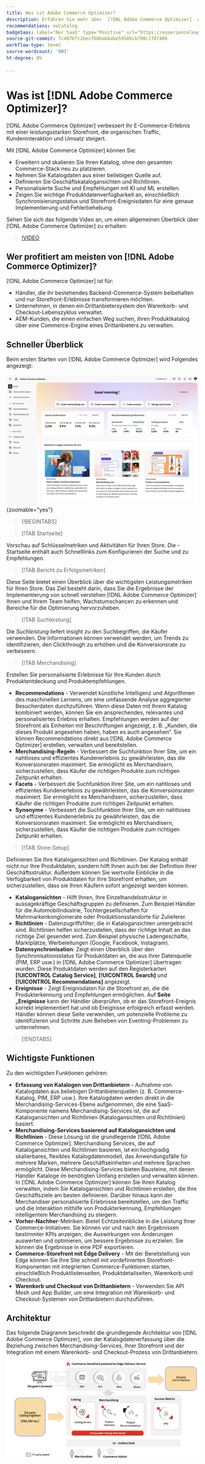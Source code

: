 ```yaml
---
title: Was ist Adobe Commerce Optimizer?
description: Erfahren Sie mehr über  [!DNL Adobe Commerce Optimizer]  und seine wichtigsten Funktionen.
recommendations: noCatalog
badgeSaas: label="Nur SaaS" type="Positive" url="https://experienceleague.adobe.com/en/docs/commerce/user-guides/product-solutions" tooltip="Gilt nur für Adobe Commerce as a Cloud Service- und Adobe Commerce Optimizer-Projekte (von Adobe verwaltete SaaS-Infrastruktur)."
source-git-commit: 7c407bfc2becfb0ba6babe5958bcb790c178f406
workflow-type: tm+mt
source-wordcount: '903'
ht-degree: 0%

---
```


# Was ist [!DNL Adobe Commerce Optimizer]?

[!DNL Adobe Commerce Optimizer] verbessert Ihr E-Commerce-Erlebnis mit einer leistungsstarken Storefront, die organischen Traffic, Kundeninteraktion und Umsatz steigert.

Mit [!DNL Adobe Commerce Optimizer] können Sie:

- Erweitern und skalieren Sie Ihren Katalog, ohne den gesamten Commerce-Stack neu zu platzieren.
- Nehmen Sie Katalogdaten aus einer beliebigen Quelle auf.
- Definieren Sie Geschäftskatalogansichten und Richtlinien.
- Personalisierte Suche und Empfehlungen mit KI und ML erstellen.
- Zeigen Sie wichtige Produktdatenverfügbarkeit an, einschließlich Synchronisierungsstatus und Storefront-Ereignisdaten für eine genaue Implementierung und Fehlerbehebung.

Sehen Sie sich das folgende Video an, um einen allgemeinen Überblick über [!DNL Adobe Commerce Optimizer] zu erhalten:

>[!VIDEO](https://video.tv.adobe.com/v/3450226)

## Wer profitiert am meisten von [!DNL Adobe Commerce Optimizer]?

[!DNL Adobe Commerce Optimizer] ist für:

- Händler, die ihr bestehendes Backend-Commerce-System beibehalten und nur Storefront-Erlebnisse transformieren möchten.
- Unternehmen, in denen ein Drittanbietersystem den Warenkorb- und Checkout-Lebenszyklus verwaltet.
- AEM-Kunden, die einen einfachen Weg suchen, ihren Produktkatalog über eine Commerce-Engine eines Drittanbieters zu verwalten.

## Schneller Überblick

Beim ersten Starten von [!DNL Adobe Commerce Optimizer] wird Folgendes angezeigt:

![[!DNL Adobe Commerce Optimizer] Benutzeroberfläche](./assets/user-interface.png){zoomable="yes"}

>[!BEGINTABS]

>[!TAB Startseite]

Vorschau auf Schlüsselmetriken und Aktivitäten für Ihren Store. Die -Startseite enthält auch Schnelllinks zum Konfigurieren der Suche und zu Empfehlungen.

>[!TAB Bericht zu Erfolgsmetriken]

Diese Seite bietet einen Überblick über die wichtigsten Leistungsmetriken für Ihren Store. Das Ziel besteht darin, dass Sie die Ergebnisse der Implementierung von schnell verstehen [!DNL Adobe Commerce Optimizer] Ihnen und Ihrem Team helfen, Wachstumschancen zu erkennen und Bereiche für die Optimierung hervorzuheben.

>[!TAB Suchleistung]

Die *Suchleistung* liefert insight zu den Suchbegriffen, die Käufer verwenden. Die Informationen können verwendet werden, um Trends zu identifizieren, den Clickthrough zu erhöhen und die Konversionsrate zu verbessern.

>[!TAB Merchandising]

Erstellen Sie personalisierte Erlebnisse für Ihre Kunden durch Produktentdeckung und Produktempfehlungen.

- **Recommendations** - Verwendet künstliche Intelligenz und Algorithmen des maschinellen Lernens, um eine umfassende Analyse aggregierter Besucherdaten durchzuführen. Wenn diese Daten mit Ihrem Katalog kombiniert werden, können Sie ein ansprechendes, relevantes und personalisiertes Erlebnis erhalten. Empfehlungen werden auf der Storefront als Einheiten mit Beschriftungen angezeigt, z. B. „Kunden, die dieses Produkt angesehen haben, haben es auch angesehen“. Sie können Recommendations direkt aus [!DNL Adobe Commerce Optimizer] erstellen, verwalten und bereitstellen.
- **Merchandising-Regeln** - Verbessert die Suchfunktion Ihrer Site, um ein nahtloses und effizientes Kundenerlebnis zu gewährleisten, das die Konversionsraten maximiert. Sie ermöglicht es Merchandisern, sicherzustellen, dass Käufer die richtigen Produkte zum richtigen Zeitpunkt erhalten.
- **Facets** - Verbessert die Suchfunktion Ihrer Site, um ein nahtloses und effizientes Kundenerlebnis zu gewährleisten, das die Konversionsraten maximiert. Sie ermöglicht es Merchandisern, sicherzustellen, dass Käufer die richtigen Produkte zum richtigen Zeitpunkt erhalten.
- **Synonyme** - Verbessert die Suchfunktion Ihrer Site, um ein nahtloses und effizientes Kundenerlebnis zu gewährleisten, das die Konversionsraten maximiert. Sie ermöglicht es Merchandisern, sicherzustellen, dass Käufer die richtigen Produkte zum richtigen Zeitpunkt erhalten.

>[!TAB Store-Setup]

Definieren Sie Ihre Katalogansichten und Richtlinien. Der Katalog enthält nicht nur Ihre Produktdaten, sondern hilft Ihnen auch bei der Definition Ihrer Geschäftsstruktur. Außerdem können Sie wertvolle Einblicke in die Verfügbarkeit von Produktdaten für Ihre Storefront erhalten, um sicherzustellen, dass sie Ihren Käufern sofort angezeigt werden können.

- **Katalogansichten** - Hilft Ihnen, Ihre Einzelhandelsstruktur in aussagekräftige Geschäftsgruppen zu definieren. Zum Beispiel Händler für die Automobilindustrie, Tochtergesellschaften für Mehrmarkenkonglomerate oder Produktionsstandorte für Zulieferer.
- **Richtlinien** - Datenzugriffsfilter, die in Katalogansichten untergebracht sind. Richtlinien helfen sicherzustellen, dass der richtige Inhalt an das richtige Ziel gesendet wird. Zum Beispiel physische Ladengeschäfte, Marktplätze, Werbeleitungen (Google, Facebook, Instagram).
- **Datensynchronisation**: Zeigt einen Überblick über den Synchronisationsstatus für Produktdaten an, die aus ihrer Datenquelle (PIM, ERP usw.) in [!DNL Adobe Commerce Optimizer] übertragen wurden. Diese Produktdaten werden auf den Registerkarten **[!UICONTROL Catalog Service]**, **[!UICONTROL Search]** und **[!UICONTROL Recommendations]** angezeigt.
- **Ereignisse** - Zeigt Ereignisdaten für die Storefront an, die die Produkterkennung und Empfehlungen ermöglichen. Auf **Seite „Ereignisse** kann der Händler überprüfen, ob er das Storefront-Ereignis korrekt implementiert hat und ob Ereignisse erfolgreich erfasst werden. Händler können diese Seite verwenden, um potenzielle Probleme zu identifizieren und Schritte zum Beheben von Eventing-Problemen zu unternehmen.

>[!ENDTABS]

## Wichtigste Funktionen

Zu den wichtigsten Funktionen gehören:

- **Erfassung von Katalogen von Drittanbietern** - Aufnahme von Katalogdaten aus beliebigen Drittanbieterquellen (z. B. Commerce-Katalog, PIM, ERP usw.). Ihre Katalogdaten werden direkt in die Merchandising-Services-Ebene aufgenommen, die eine SaaS-Komponente namens Merchandising-Services ist, die auf Katalogansichten und Richtlinien (Katalogansichten und Richtlinien) basiert.
- **Merchandising-Services basierend auf Katalogansichten und Richtlinien** - Diese Lösung ist die grundlegende [!DNL Adobe Commerce Optimizer]. Merchandising Services, die auf Katalogansichten und Richtlinien basieren, ist ein hochgradig skalierbares, flexibles Katalogdatenmodell, das Anwendungsfälle für mehrere Marken, mehrere Geschäftseinheiten und mehrere Sprachen ermöglicht. Diese Merchandising-Services bieten Bausteine, mit denen Händler Kataloge im benötigten Umfang erstellen und verwalten können. In [!DNL Adobe Commerce Optimizer] können Sie Ihren Katalog verwalten, indem Sie Katalogansichten und Richtlinien erstellen, die Ihre Geschäftsziele am besten definieren. Darüber hinaus kann der Merchandiser personalisierte Erlebnisse bereitstellen, um den Traffic und die Interaktion mithilfe von Produkterkennung, Empfehlungen &#x200B; intelligentem Merchandising zu steigern.
- **Vorher-Nachher**-Metriken: Bietet Echtzeiteinblicke in die Leistung Ihrer Commerce-Initiativen. Sie können vor und nach den Ergebnissen bestimmter KPIs anzeigen, die Auswirkungen von Änderungen auswerten und optimieren, um bessere Ergebnisse zu erzielen. Sie können die Ergebnisse in eine PDF exportieren.
- **Commerce-Storefront mit Edge Delivery** - Mit der Bereitstellung von Edge können Sie Ihre Site schnell mit vordefinierten Storefront-Komponenten mit integrierten Commerce-Funktionen starten, einschließlich Produktlistenseiten, Produktdetailseiten, Warenkorb und Checkout.
- **Warenkorb und Checkout von Drittanbietern** - Verwenden Sie API Mesh und App Builder, um eine Integration mit Warenkorb- und Checkout-Systemen von Drittanbietern durchzuführen.

## Architektur

Das folgende Diagramm beschreibt die grundlegende Architektur von [!DNL Adobe Commerce Optimizer], von der Katalogdatenerfassung über die Beziehung zwischen Merchandising-Services, Ihrer Storefront und der Integration mit einem Warenkorb- und Checkout-Prozess von Drittanbietern.

![[!DNL Adobe Commerce Optimizer] Architektur](./assets/architecture.png)
